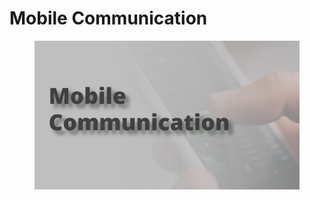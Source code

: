 # Mobile Communication

<figure><img src=".gitbook/assets/image.png" alt=""><figcaption></figcaption></figure>
